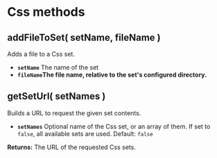 # Css methods

## addFileToSet\( setName, fileName \) <a id="addfiletoset"></a>

Adds a file to a Css set.

* **`setName`** The name of the set
* **`fileName`**The file name, relative to the set's configured directory**.**

## getSetUrl\( setNames \) <a id="getseturl"></a>

Builds a URL to request the given set contents.

* **`setNames`** Optional name of the Css set, or an array of them. If set to `false`, all available sets are used. Default: `false`

**Returns:** The URL of the requested Css sets.

